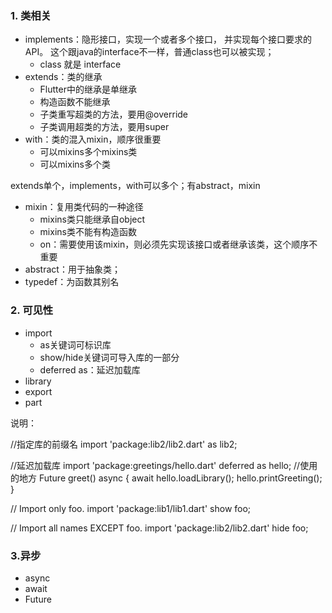 

### 1. 类相关

- implements：隐形接口，实现一个或者多个接口， 并实现每个接口要求的 API。 这个跟java的interface不一样，普通class也可以被实现；
  - class 就是 interface
- extends：类的继承
  - Flutter中的继承是单继承
  - 构造函数不能继承
  - 子类重写超类的方法，要用@override
  - 子类调用超类的方法，要用super
- with：类的混入mixin，顺序很重要
    - 可以mixins多个mixins类
    - 可以mixins多个类

extends单个，implements，with可以多个；有abstract，mixin


- mixin：复用类代码的一种途径
  - mixins类只能继承自object
  - mixins类不能有构造函数
  - on：需要使用该mixin，则必须先实现该接口或者继承该类，这个顺序不重要
- abstract：用于抽象类；
- typedef：为函数其别名



### 2. 可见性

- import
  - as关键词可标识库
  - show/hide关键词可导入库的一部分
  - deferred as：延迟加载库
- library
- export
- part

说明：

  //指定库的前缀名
  import 'package:lib2/lib2.dart' as lib2;

  //延迟加载库
  import 'package:greetings/hello.dart' deferred as hello;
  //使用的地方
  Future greet() async {
    await hello.loadLibrary();
    hello.printGreeting();
  }

  // Import only foo.
  import 'package:lib1/lib1.dart' show foo;

  // Import all names EXCEPT foo.
  import 'package:lib2/lib2.dart' hide foo;


### 3.异步

- async
- await
- Future
